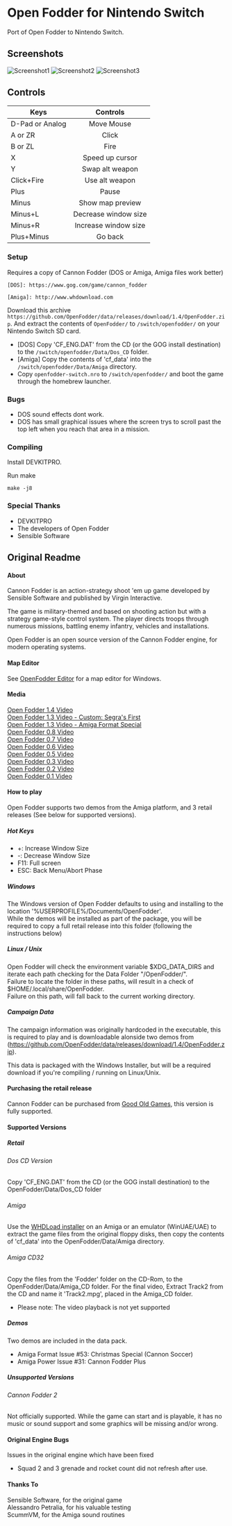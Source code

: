 # Open Fodder for Nintendo Switch

Port of Open Fodder to Nintendo Switch.

## Screenshots

![Screenshot1](https://github.com/keeganatorr/openfodder-switch/blob/master/screen1.jpg)
![Screenshot2](https://github.com/keeganatorr/openfodder-switch/blob/master/screen2.jpg)
![Screenshot3](https://github.com/keeganatorr/openfodder-switch/blob/master/screen3.jpg)

## Controls

| Keys        | Controls           |
| ------------- |:-------------:|
| D-Pad or Analog | Move Mouse |
| A or ZR | Click |
| B or ZL | Fire |
| X | Speed up cursor |
| Y | Swap alt weapon |
| Click+Fire | Use alt weapon |
| Plus | Pause |
| Minus | Show map preview |
| Minus+L | Decrease window size |
| Minus+R | Increase window size |
| Plus+Minus | Go back |

### Setup

Requires a copy of Cannon Fodder (DOS or Amiga, Amiga files work better)

```
[DOS]: https://www.gog.com/game/cannon_fodder

[Amiga]: http://www.whdownload.com
```

Download this archive `https://github.com/OpenFodder/data/releases/download/1.4/OpenFodder.zip`.
And extract the contents of `OpenFodder/` to `/switch/openfodder/` on your Nintendo Switch SD card.

* [DOS] Copy 'CF_ENG.DAT' from the CD (or the GOG install destination) to the `/switch/openfodder/Data/Dos_CD` folder.
* [Amiga] Copy the contents of 'cf_data'  into the `/switch/openfodder/Data/Amiga` directory.
* Copy `openfodder-switch.nro` to `/switch/openfodder/` and boot the game through the homebrew launcher.

### Bugs

* DOS sound effects dont work.
* DOS has small graphical issues where the screen trys to scroll past the top left when you reach that area in a mission.

### Compiling

Install DEVKITPRO.

Run make

```
make -j8
```

### Special Thanks

* DEVKITPRO
* The developers of Open Fodder
* Sensible Software

## Original Readme
#### About

Cannon Fodder is an action-strategy shoot 'em up game developed by Sensible Software and published by Virgin Interactive.

The game is military-themed and based on shooting action but with a strategy game-style 
control system. The player directs troops through numerous missions, battling enemy infantry, vehicles and installations.

Open Fodder is an open source version of the Cannon Fodder engine, for modern operating systems.

#### Map Editor

See [OpenFodder Editor](https://github.com/OpenFodder/editor) for a map editor for Windows.


#### Media

[Open Fodder 1.4 Video](https://youtu.be/jb4TmM9zcr4)  
[Open Fodder 1.3 Video - Custom: Segra's First](https://www.youtube.com/watch?v=D0Ap38IYVUU)  
[Open Fodder 1.3 Video - Amiga Format Special](https://www.youtube.com/watch?v=aSGOTSw-LlI)  
[Open Fodder 0.8 Video](https://www.youtube.com/watch?v=7AjELdOzoaw)  
[Open Fodder 0.7 Video](https://www.youtube.com/watch?v=c9iu7Jwm3Ak)  
[Open Fodder 0.6 Video](https://youtu.be/lHSw2vQDbfI)  
[Open Fodder 0.5 Video](https://www.youtube.com/watch?v=qUH0BCSMDsY)  
[Open Fodder 0.3 Video](https://www.youtube.com/watch?v=xVSWP2x0JBo)  
[Open Fodder 0.2 Video](https://www.youtube.com/watch?v=MLovwBEWr6k)  
[Open Fodder 0.1 Video](https://www.youtube.com/watch?v=9QLg0hYsFFY)  


#### How to play

Open Fodder supports two demos from the Amiga platform, and 3 retail releases (See below for supported versions).
  
  
##### Hot Keys

* +:   Increase Window Size
* -:   Decrease Window Size 
* F11: Full screen  
* ESC: Back Menu/Abort Phase
  
  
##### Windows

The Windows version of Open Fodder defaults to using and installing to the location '%USERPROFILE%/Documents/OpenFodder'.  
While the demos will be installed as part of the package, you will be required to copy a full retail release into this folder (following the instructions below)
  
  
##### Linux / Unix

Open Fodder will check the environment variable $XDG_DATA_DIRS and iterate each path checking for the Data Folder "/OpenFodder/".  
Failure to locate the folder in these paths, will result in a check of $HOME/.local/share/OpenFodder.  
Failure on this path, will fall back to the current working directory.  
  
##### Campaign Data

The campaign information was originally hardcoded in the executable, this is required to play and is downloadable alonside two demos from (https://github.com/OpenFodder/data/releases/download/1.4/OpenFodder.zip).  

This data is packaged with the Windows Installer, but will be a required download if you're compiling / running on Linux/Unix.  
  
  
#### Purchasing the retail release

Cannon Fodder can be purchased from [Good Old Games](http://www.gog.com/game/cannon_fodder), this version is fully supported.  
  
  
#### Supported Versions
  
##### Retail
  
###### Dos CD Version
  
Copy 'CF_ENG.DAT' from the CD (or the GOG install destination) to the OpenFodder/Data/Dos_CD folder
  
###### Amiga
  
Use the [WHDLoad installer](http://www.whdload.de/games/CannonFodder.html) on an Amiga or an emulator (WinUAE/UAE) to extract the game files from the original floppy disks, then copy the contents of 'cf_data'  into the OpenFodder/Data/Amiga directory.
  
###### Amiga CD32
  
Copy the files from the 'Fodder' folder on the CD-Rom, to the OpenFodder/Data/Amiga_CD folder. For the final video, Extract Track2 from the CD and name it 'Track2.mpg', placed in the Amiga_CD folder.
  
* Please note: The video playback is not yet supported
  
##### Demos
  
Two demos are included in the data pack.  
  
* Amiga Format Issue #53: Christmas Special (Cannon Soccer)
* Amiga Power Issue #31: Cannon Fodder Plus
  
  
##### Unsupported Versions
  
###### Cannon Fodder 2
  
Not officially supported.
While the game can start and is playable, it has no music or sound support and some graphics will be missing and/or wrong.
  
  
#### Original Engine Bugs

Issues in the original engine which have been fixed  
  
* Squad 2 and 3 grenade and rocket count did not refresh after use.
  
#### Thanks To

Sensible Software, for the original game  
Alessandro Petralia, for his valuable testing  
ScummVM, for the Amiga sound routines  
